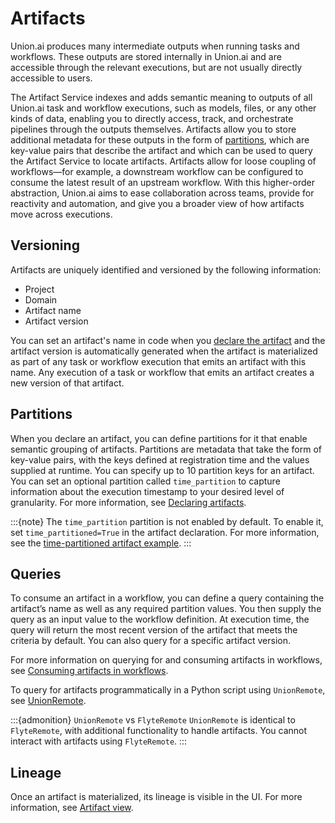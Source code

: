 # Artifacts

Union.ai produces many intermediate outputs when running tasks and workflows. These outputs are stored internally in Union.ai and are accessible through the relevant executions, but are not usually directly accessible to users.

The Artifact Service indexes and adds semantic meaning to outputs of all Union.ai task and workflow executions, such as models, files, or any other kinds of data, enabling you to directly access, track, and orchestrate pipelines through the outputs themselves. Artifacts allow you to store additional metadata for these outputs in the form of [partitions](#partitions), which are key-value pairs that describe the artifact and which can be used to query the Artifact Service to locate artifacts. Artifacts allow for loose coupling of workflows—for example, a downstream workflow can be configured to consume the latest result of an upstream workflow. With this higher-order abstraction, Union.ai aims to ease collaboration across teams, provide for reactivity and automation, and give you a broader view of how artifacts move across executions.

## Versioning

Artifacts are uniquely identified and versioned by the following information:
* Project
* Domain
* Artifact name
* Artifact version

You can set an artifact's name in code when you [declare the artifact](./declaring-artifacts.md) and the artifact version is automatically generated when the artifact is materialized as part of any task or workflow execution that emits an artifact with this name. Any execution of a task or workflow that emits an artifact creates a new version of that artifact.

## Partitions

When you declare an artifact, you can define partitions for it that enable semantic grouping of artifacts. Partitions are metadata that take the form of key-value pairs, with the keys defined at registration time and the values supplied at runtime. You can specify up to 10 partition keys for an artifact. You can set an optional partition called `time_partition` to capture information about the execution timestamp to your desired level of granularity. For more information, see [Declaring artifacts](./declaring-artifacts.md).

:::{note}
The `time_partition` partition is not enabled by default. To enable it, set `time_partitioned=True` in the artifact declaration. For more information, see the [time-partitioned artifact example](./declaring-artifacts.md#time-partitioned-artifact).
:::

## Queries

To consume an artifact in a workflow, you can define a query containing the artifact’s name as well as any required partition values. You then supply the query as an input value to the workflow definition. At execution time, the query will return the most recent version of the artifact that meets the criteria by default. You can also query for a specific artifact version.

For more information on querying for and consuming artifacts in workflows, see [Consuming artifacts in workflows](./consuming-artifacts-in-workflows.md).

To query for artifacts programmatically in a Python script using `UnionRemote`, see [UnionRemote](../../../api-reference/union-sdk/union-remote/index.md).

:::{admonition} `UnionRemote` vs `FlyteRemote`
`UnionRemote` is identical to `FlyteRemote`, with additional functionality to handle artifacts. You cannot interact with artifacts using `FlyteRemote`.
:::

## Lineage

Once an artifact is materialized, its lineage is visible in the UI. For more information, see [Artifact view](./viewing-artifacts.md).
